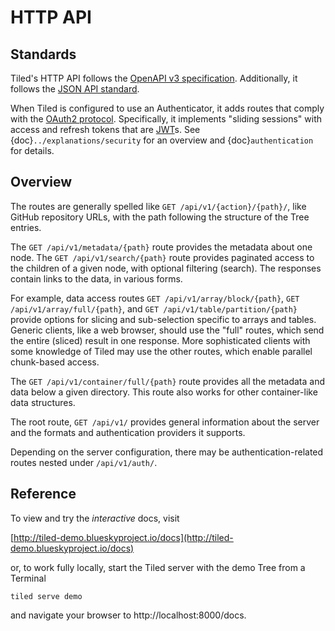 # HTTP API

## Standards

Tiled's HTTP API follows the
[OpenAPI v3 specification](https://swagger.io/specification/).
Additionally, it follows the [JSON API standard](https://jsonapi.org/).

When Tiled is configured to use an Authenticator, it adds routes that
comply with the [OAuth2 protocol](https://oauth.net/2/). Specifically,
it implements "sliding sessions" with access and refresh tokens that are
[JWT](https://jwt.io/)s. See {doc}`../explanations/security` for an overview
and {doc}`authentication` for details.

## Overview

The routes are generally spelled like ``GET /api/v1/{action}/{path}/``, like GitHub
repository URLs, with the path following the structure of the Tree
entries.

The ``GET /api/v1/metadata/{path}`` route provides the metadata about one node.
The ``GET /api/v1/search/{path}`` route provides paginated access to the children of
a given node, with optional filtering (search). The responses contain links to
the data, in various forms.

For example, data access routes ``GET /api/v1/array/block/{path}``,
``GET /api/v1/array/full/{path}``, and ``GET /api/v1/table/partition/{path}``
provide options for slicing and sub-selection specific to arrays and tables.
Generic clients, like a web browser, should use the "full" routes, which send
the entire (sliced) result in one response. More sophisticated clients with
some knowledge of Tiled may use the other routes, which enable parallel
chunk-based access.

The ``GET /api/v1/container/full/{path}`` route
 provides all the metadata and data below a given directory. This route also works for other container-like data structures.

The root route, `GET /api/v1/` provides general information about the server and the formats
and authentication providers it supports.

Depending on the server configuration, there may be authentication-related routes
nested under `/api/v1/auth/`.

## Reference

To view and try the *interactive* docs, visit

[http://tiled-demo.blueskyproject.io/docs](http://tiled-demo.blueskyproject.io/docs)

or, to work fully locally, start the Tiled server with the demo
Tree from a Terminal

```
tiled serve demo
```

and navigate your browser to http://localhost:8000/docs.
